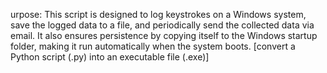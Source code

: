 
urpose:
This script is designed to log keystrokes on a Windows system, save the logged data to a file,
and periodically send the collected data via email.
It also ensures persistence by copying itself to the Windows startup folder, making it run automatically when the system boots.
[convert a Python script (.py) into an executable file (.exe)]
